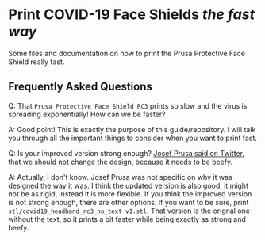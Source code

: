 # Print COVID-19 Face Shields _the fast way_
Some files and documentation on how to print the Prusa Protective Face Shield really fast.

## Frequently Asked Questions

Q: That `Prusa Protective Face Shield RC3` prints so slow and the virus is spreading exponentially! How can we be faster?

A: Good point! This is exactly the purpose of this guide/repository. I will talk you through all the important things to consider when you want to print fast.

Q: Is your improved version strong enough? [Josef Prusa said on Twitter](https://twitter.com/josefprusa/status/1242931010641244161), that we should not change the design, because it needs to be beefy.

A: Actually, I don't know. Josef Prusa was not specific on why it was designed the way it was. I think the updated version is also good, it might not be as rigid, instead it is more flexible. If you think the improved version is not strong enough, there are other options. If you want to be sure, print `stl/covid19_headband_rc3_no_text v1.stl`. That version is the orignal one without the text, so it prints a bit faster while being exactly as strong and beefy.

